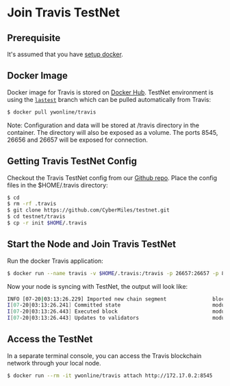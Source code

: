 # Join Travis TestNet

## Prerequisite

It's assumed that you have [setup docker](https://docs.docker.com/engine/installation/).

## Docker Image

Docker image for Travis is stored on [Docker Hub](https://hub.docker.com/r/ywonline/travis/tags/). TestNet environment is using the [`lastest`](https://github.com/cybermiles/travis/tree/staging) branch which can be pulled automatically from Travis:

```bash
$ docker pull ywonline/travis
```

Note: Configuration and data will be stored at /travis directory in the container. The directory will also be exposed as a volume. The ports 8545, 26656 and 26657 will be exposed for connection.

## Getting Travis TestNet Config

Checkout the Travis TestNet config from our [Github repo](https://github.com/CyberMiles/testnet). Place the config files in the $HOME/.travis directory:

```bash
$ cd
$ rm -rf .travis
$ git clone https://github.com/CyberMiles/testnet.git
$ cd testnet/travis
$ cp -r init $HOME/.travis
```

## Start the Node and Join Travis TestNet

Run the docker Travis application:

```bash
$ docker run --name travis -v $HOME/.travis:/travis -p 26657:26657 -p 8545:8545 -t ywonline/travis node start --home /travis
```

Now your node is syncing with TestNet, the output will look like:

```bash
INFO [07-20|03:13:26.229] Imported new chain segment               blocks=1 txs=0 mgas=0.000 elapsed=1.002ms   mgasps=0.000    number=3363 hash=4884c0…212e75 cache=2.22mB
I[07-20|03:13:26.241] Committed state                              module=state height=3363 txs=0 appHash=3E0C01B22217A46676897FCF2B91DB7398B34262
I[07-20|03:13:26.443] Executed block                               module=state height=3364 validTxs=0 invalidTxs=0
I[07-20|03:13:26.443] Updates to validators                        module=state updates="[{\"address\":\"\",\"pub_key\":\"VPsUJ1Eb73tYPFhNjo/8YIWY9oxbnXyW+BDQsTSci2s=\",\"power\":27065},{\"address\":\"\",\"pub_key\":\"8k17vhQf+IcrmxBiftyccq6AAHAwcVmEr8GCHdTUnv4=\",\"power\":27048},{\"address\":\"\",\"pub_key\":\"PoDmSVZ/qUOEuiM38CtZvm2XuNmExR0JkXMM9P9UhLU=\",\"power\":27048},{\"address\":\"\",\"pub_key\":\"2Tl5oI35/+tljgDKzypt44rD1vjVHaWJFTBdVLsmcL4=\",\"power\":27048}]"
```

## Access the TestNet

In a separate terminal console, you can access the Travis blockchain network through your local node.

```bash
$ docker run --rm -it ywonline/travis attach http://172.17.0.2:8545
```
